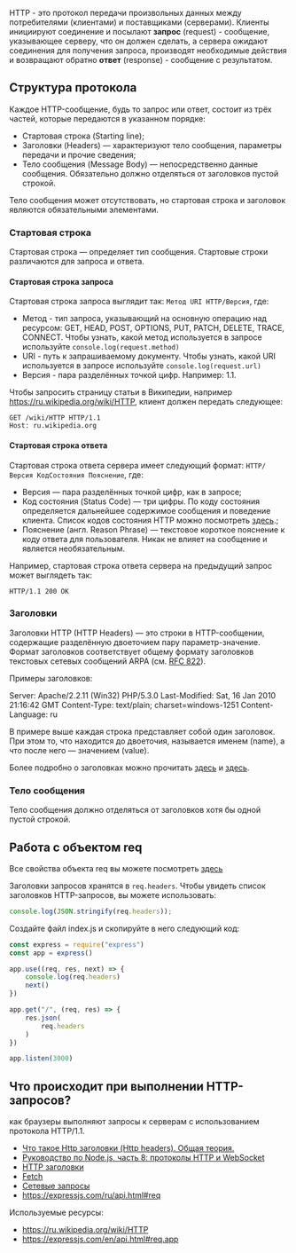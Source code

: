  HTTP - это протокол передачи произвольных данных между потребителями (клиентами) и поставщиками (серверами). Клиенты инициируют соединение и посылают **запрос** (request) - сообщение, указывающее серверу, что он должен сделать, а сервера ожидают соединения для получения запроса, производят необходимые действия и возвращают обратно **ответ** (response) - сообщение с результатом.

## Структура протокола

Каждое HTTP-сообщение, будь то запрос или ответ, состоит из трёх частей, которые передаются в указанном порядке:

* Стартовая строка (Starting line);
* Заголовки (Headers) — характеризуют тело сообщения, параметры передачи и прочие сведения;
* Тело сообщения (Message Body) — непосредственно данные сообщения. Обязательно должно отделяться от заголовков пустой строкой.

Тело сообщения может отсутствовать, но стартовая строка и заголовок являются обязательными элементами.

### Стартовая строка

Стартовая строка — определяет тип сообщения. Стартовые строки различаются для запроса и ответа. 

#### Стартовая строка запроса

Стартовая строка запроса выглядит так: `Метод URI HTTP/Версия`, где:

* Метод - тип запроса, указывающий на основную операцию над ресурсом: GET, HEAD, POST, OPTIONS, PUT, PATCH, DELETE, TRACE, CONNECT. Чтобы узнать, какой метод используется в запросе используйте `console.log(request.method)`
* URI - путь к запрашиваемому документу. Чтобы узнать, какой URI используется в запросе используйте `console.log(request.url)`
* Версия - пара разделённых точкой цифр. Например: 1.1.

Чтобы запросить страницу статьи в Википедии, например https://ru.wikipedia.org/wiki/HTTP, клиент должен передать следующее:

```
GET /wiki/HTTP HTTP/1.1
Host: ru.wikipedia.org
```

#### Стартовая строка ответа

Стартовая строка ответа сервера имеет следующий формат: `HTTP/Версия КодСостояния Пояснение`, где:

* Версия — пара разделённых точкой цифр, как в запросе;
* Код состояния (Status Code) — три цифры. По коду состояния определяется дальнейшее содержимое сообщения и поведение клиента. Список кодов состояния HTTP можно посмотреть [здесь](https://ru.wikipedia.org/wiki/%D0%A1%D0%BF%D0%B8%D1%81%D0%BE%D0%BA_%D0%BA%D0%BE%D0%B4%D0%BE%D0%B2_%D1%81%D0%BE%D1%81%D1%82%D0%BE%D1%8F%D0%BD%D0%B8%D1%8F_HTTP).;
* Пояснение (англ. Reason Phrase) — текстовое короткое пояснение к коду ответа для пользователя. Никак не влияет на сообщение и является необязательным.

Например, стартовая строка ответа сервера на предыдущий запрос может выглядеть так:

```
HTTP/1.1 200 OK
```

### Заголовки

Заголовки HTTP (HTTP Headers) — это строки в HTTP-сообщении, содержащие разделённую двоеточием пару параметр-значение. Формат заголовков соответствует общему формату заголовков текстовых сетевых сообщений ARPA (см. [RFC 822](https://tools.ietf.org/html/rfc822)).

Примеры заголовков:

Server: Apache/2.2.11 (Win32) PHP/5.3.0
Last-Modified: Sat, 16 Jan 2010 21:16:42 GMT
Content-Type: text/plain; charset=windows-1251
Content-Language: ru

В примере выше каждая строка представляет собой один заголовок. При этом то, что находится до двоеточия, называется именем (name), а что после него — значением (value). 

Более подробно о заголовках можно прочитать [здесь](https://ru.wikipedia.org/wiki/%D0%97%D0%B0%D0%B3%D0%BE%D0%BB%D0%BE%D0%B2%D0%BA%D0%B8_HTTP) и [здесь](https://ru.wikipedia.org/wiki/%D0%A1%D0%BF%D0%B8%D1%81%D0%BE%D0%BA_%D0%B7%D0%B0%D0%B3%D0%BE%D0%BB%D0%BE%D0%B2%D0%BA%D0%BE%D0%B2_HTTP).

### Тело сообщения

Тело сообщения должно отделяться от заголовков хотя бы одной пустой строкой.

## Работа с объектом req

Все свойства объекта req вы можете посмотреть [здесь](https://expressjs.com/en/api.html#req.app)

Заголовки запросов хранятся в `req.headers`. Чтобы увидеть список заголовков HTTP-запросов, вы можете использовать:

```js
console.log(JSON.stringify(req.headers));
```

Создайте файл index.js и скопируйте в него следующий код:

```js
const express = require("express")
const app = express()

app.use((req, res, next) => {
    console.log(req.headers)
    next()
})

app.get("/", (req, res) => {
    res.json(
        req.headers
    )
})

app.listen(3000)
```





## Что происходит при выполнении HTTP-запросов?

как браузеры выполняют запросы к серверам с использованием протокола HTTP/1.1.

* [Что такое Http заголовки (Http headers). Общая теория.](http://borpost.ru/php/chto-takoe-http-zagolovki-http-headers-obshhaya-teoriya/)
* [Руководство по Node.js, часть 8: протоколы HTTP и WebSocket](https://habr.com/ru/company/ruvds/blog/424557/)
* [HTTP заголовки](https://developer.mozilla.org/ru/docs/Web/HTTP/%D0%97%D0%B0%D0%B3%D0%BE%D0%BB%D0%BE%D0%B2%D0%BA%D0%B8)
* [Fetch](https://learn.javascript.ru/fetch)
* [Сетевые запросы](https://learn.javascript.ru/network)
* https://expressjs.com/ru/api.html#req


Используемые ресурсы:

* https://ru.wikipedia.org/wiki/HTTP
* https://expressjs.com/en/api.html#req.app
